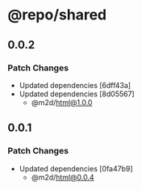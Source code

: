 # @repo/shared

## 0.0.2

### Patch Changes

- Updated dependencies [6dff43a]
- Updated dependencies [8d05567]
  - @m2d/html@1.0.0

## 0.0.1

### Patch Changes

- Updated dependencies [0fa47b9]
  - @m2d/html@0.0.4
